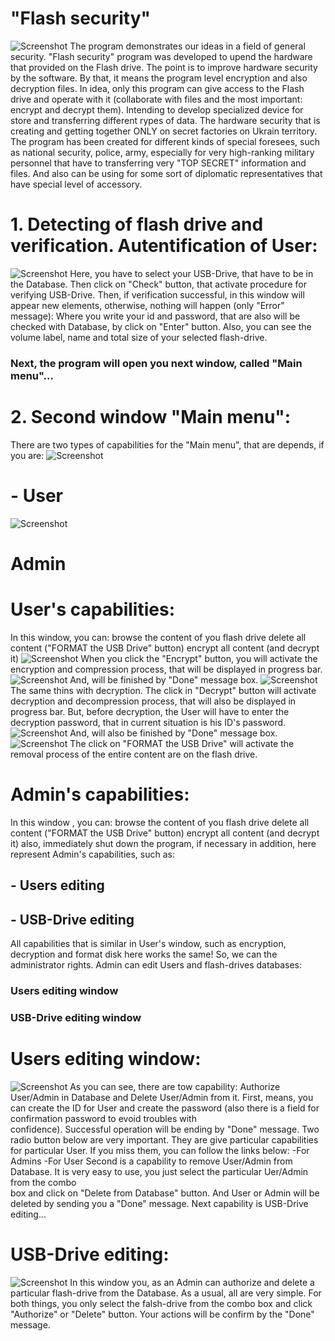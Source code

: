 # "Flash security"
![Screenshot](https://github.com/RiseToDev/flash_security/blob/master/help/welcome.jpg)
		The program demonstrates our ideas in a field of general security. 
 	"Flash security" program was developed to upend the hardware that provided on the Flash drive. 
 	The point is to improve hardware security by the software. By that, it means the program level 
 	encryption and also decryption files. In idea, only this program can give access to the Flash 
 	drive and operate with it (collaborate  with files and the most important: encrypt and decrypt them).
 	Intending to develop specialized device for store and transferring  different rypes of data. The 
 	hardware security that is creating and getting together ONLY on secret factories on Ukrain territory.
 	The program has been created for different kinds of special foresees, such as national security, 
 	police, army, especially  for very high-ranking military personnel that have to transferring very 
 	"TOP SECRET" information  and files.  And also can be using for some sort of diplomatic 
 	representatives that have special level of accessory. 

# 1. Detecting of flash drive and verification. Autentification of User:
![Screenshot](https://github.com/RiseToDev/flash_security/blob/master/help/2.png)
 	Here, you have to select your USB-Drive, that have to be in the Database. Then click on "Check" 
 	button, that activate procedure for verifying USB-Drive. 
 	Then, if verification successful, in this window will appear new elements, otherwise, nothing 
 	will happen (only "Error" message):
 	Where you write your id and password, that are also will be checked with Database, by click on 
 	"Enter" button. Also, you can see the volume label, name and total  size of your selected flash-drive. 
### Next, the program will open you next window, called "Main menu"... 

# 2. Second window "Main menu":
There are two types of capabilities for the "Main menu", that are depends, if you are: 
![Screenshot](https://github.com/RiseToDev/flash_security/blob/master/help/3.png)
# - User 
![Screenshot](https://github.com/RiseToDev/flash_security/blob/master/help/4.png)
# Admin

# User's capabilities:
In this window, you can:
browse the content of you flash drive
delete all content ("FORMAT the USB Drive" button)
encrypt all content (and decrypt it) 
![Screenshot](https://github.com/RiseToDev/flash_security/blob/master/help/5.png)
When you click the "Encrypt" button, you will activate the encryption and compression process, that will 
be displayed in progress bar. 
![Screenshot](https://github.com/RiseToDev/flash_security/blob/master/help/6.png)
And, will be finished by "Done" message box.
![Screenshot](https://github.com/RiseToDev/flash_security/blob/master/help/7.png)
The same thins with decryption. The click in "Decrypt" button will activate decryption and decompression 
process, that will also be displayed in progress bar. But, before decryption, the User will have to enter
 the decryption password, that in current situation is his ID's password. 
![Screenshot](https://github.com/RiseToDev/flash_security/blob/master/help/9.png)
And, will also be finished by "Done" message box.
![Screenshot](https://github.com/RiseToDev/flash_security/blob/master/help/10.png)
The click on "FORMAT the USB Drive" will activate the removal process of the entire content are on the 
flash drive. 

# Admin's capabilities:
In this window , you can:
browse the content of you flash drive
delete all content ("FORMAT the USB Drive" button)
encrypt all content (and decrypt it)
also, immediately shut down the program, if necessary
in addition, here represent Admin's capabilities, such as:
## - Users editing 
## - USB-Drive editing


All capabilities that is similar in User's window, such as encryption, decryption and format disk
 here works the same! 
So, we can the administrator rights. Admin can edit Users and flash-drives databases:
### Users editing window
### USB-Drive editing window

# Users editing window:
![Screenshot](https://github.com/RiseToDev/flash_security/blob/master/help/12.png)
As you can see, there are tow capability: Authorize User/Admin in Database and Delete User/Admin 
from it.
First, means, you can create the ID for User and create the password (also there is a field for 
confirmation password to evoid troubles with 	
confidence). Successful operation will be ending by "Done" message. Two radio button below are 
very important. They are give particular capabilities for particular User. If you miss them, you can follow the links below:
-For Admins
-For User
Second is a capability to remove User/Admin from Database. It is very easy to use, you just select 
the particular Uer/Admin from the combo 	
box and click on "Delete from Database" button. And User or Admin will be deleted by sending you a 
"Done" message.
Next capability is USB-Drive editing...

# USB-Drive editing:
![Screenshot](https://github.com/RiseToDev/flash_security/blob/master/help/11.png)
In this window you, as an Admin can authorize and delete a particular flash-drive from the Database.
 As a usual, all are very simple. For both things, you only select the falsh-drive  from the combo 
 box and click "Authorize" or "Delete" button. Your actions will be confirm by the "Done" message.